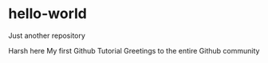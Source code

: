 # hello-world
Just another repository

Harsh here
My first Github Tutorial
Greetings to the entire Github community
